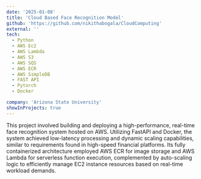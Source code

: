 ```yaml
---
date: '2025-01-08'
title: 'Cloud Based Face Recognition Model'
github: 'https://github.com/nikithabogala/CloudComputing'
external: ''
tech:
  - Python
  - AWS Ec2
  - AWS Lambda
  - AWS S3
  - AWS SQS
  - AWS ECR
  - AWS SimpleDB
  - FAST API
  - Pytorch
  - Docker

company: 'Arizona State University'
showInProjects: true
---
```


This project involved building and deploying a high-performance, real-time face recognition system hosted on AWS. Utilizing FastAPI and Docker, the system achieved low-latency processing and dynamic scaling capabilities, similar to requirements found in high-speed financial platforms. Its fully containerized architecture employed AWS ECR for image storage and AWS Lambda for serverless function execution, complemented by auto-scaling logic to efficiently manage EC2 instance resources based on real-time workload demands.
